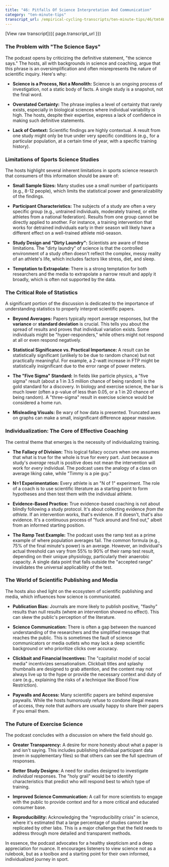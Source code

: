 ```yaml
---
title: "46: Pitfalls Of Science Interpretation And Communication"
category: "ten-minute-tips"
transcript_url: /empirical-cycling-transcripts/ten-minute-tips/46/tmt46 science interpretation (transcribed on 07-Aug-2025 11-57-31).txt
---
```


[View raw transcript]({{ page.transcript_url }})

### The Problem with "The Science Says"

The podcast opens by criticizing the definitive statement, "the science says." The hosts, all with backgrounds in science and coaching, argue that this phrase is an oversimplification and often misrepresents the nature of scientific inquiry. Here's why:

-   **Science is a Process, Not a Monolith:** Science is an ongoing process of investigation, not a static body of facts. A single study is a snapshot, not the final word.
    
-   **Overstated Certainty:** The phrase implies a level of certainty that rarely exists, especially in biological sciences where individual variability is high. The hosts, despite their expertise, express a lack of confidence in making such definitive statements.
    
-   **Lack of Context:** Scientific findings are highly contextual. A result from one study might only be true under very specific conditions (e.g., for a particular population, at a certain time of year, with a specific training history).
    

### Limitations of Sports Science Studies

The hosts highlight several inherent limitations in sports science research that consumers of this information should be aware of:

-   **Small Sample Sizes:** Many studies use a small number of participants (e.g., 8-12 people), which limits the statistical power and generalizability of the findings.
    
-   **Participant Characteristics:** The subjects of a study are often a very specific group (e.g., untrained individuals, moderately trained, or elite athletes from a national federation). Results from one group cannot be directly applied to another. For instance, a training intervention that works for detrained individuals early in their season will likely have a different effect on a well-trained athlete mid-season.
    
-   **Study Design and "Dirty Laundry":** Scientists are aware of these limitations. The "dirty laundry" of science is that the controlled environment of a study often doesn't reflect the complex, messy reality of an athlete's life, which includes factors like stress, diet, and sleep.
    
-   **Temptation to Extrapolate:** There is a strong temptation for both researchers and the media to extrapolate a narrow result and apply it broadly, which is often not supported by the data.
    

### The Critical Role of Statistics

A significant portion of the discussion is dedicated to the importance of understanding statistics to properly interpret scientific papers.

-   **Beyond Averages:** Papers typically report average responses, but the **variance** or **standard deviation** is crucial. This tells you about the spread of results and proves that individual variation exists. Some individuals might be "hyper-responders," while others might not respond at all or even respond negatively.
    
-   **Statistical Significance vs. Practical Importance:** A result can be statistically significant (unlikely to be due to random chance) but not practically meaningful. For example, a 2-watt increase in FTP might be statistically insignificant due to the error range of power meters.
    
-   **The "Five Sigma" Standard:** In fields like particle physics, a "five sigma" result (about a 1 in 3.5 million chance of being random) is the gold standard for a discovery. In biology and exercise science, the bar is much lower (often a p-value of less than 0.05, or a 1 in 20 chance of being random). A "three-sigma" result in exercise science would be considered a home run.
    
-   **Misleading Visuals:** Be wary of how data is presented. Truncated axes on graphs can make a small, insignificant difference appear massive.
    

### Individualization: The Core of Effective Coaching

The central theme that emerges is the necessity of individualizing training.

-   **The Fallacy of Division:** This logical fallacy occurs when one assumes that what is true for the whole is true for every part. Just because a study's _average_ result is positive does not mean the intervention will work for _every_ individual. The podcast uses the analogy of a class on average liking cake, while "Timmy is a pie guy."
    
-   **N=1 Experimentation:** Every athlete is an "N of 1" experiment. The role of a coach is to use scientific literature as a starting point to form hypotheses and then test them with the individual athlete.
    
-   **Evidence-Based Practice:** True evidence-based coaching is not about blindly following a study protocol. It's about collecting evidence _from the athlete_. If an intervention works, that's evidence. If it doesn't, that's also evidence. It's a continuous process of "fuck around and find out," albeit from an informed starting position.
    
-   **The Ramp Test Example:** The podcast uses the ramp test as a prime example of where population averages fail. The common formula (e.g., 75% of the final minute's power) is an average. However, an individual's actual threshold can vary from 55% to 90% of their ramp test result, depending on their unique physiology, particularly their anaerobic capacity. A single data point that falls outside the "accepted range" invalidates the universal applicability of the test.
    

### The World of Scientific Publishing and Media

The hosts also shed light on the ecosystem of scientific publishing and media, which influences how science is communicated.

-   **Publication Bias:** Journals are more likely to publish positive, "flashy" results than null results (where an intervention showed no effect). This can skew the public's perception of the literature.
    
-   **Science Communication:** There is often a gap between the nuanced understanding of the researchers and the simplified message that reaches the public. This is sometimes the fault of science communicators or media outlets who may lack a deep scientific background or who prioritize clicks over accuracy.
    
-   **Clickbait and Financial Incentives:** The "capitalist model of social media" incentivizes sensationalism. Clickbait titles and splashy thumbnails are designed to grab attention, and the content may not always live up to the hype or provide the necessary context and duty of care (e.g., explaining the risks of a technique like Blood Flow Restriction).
    
-   **Paywalls and Access:** Many scientific papers are behind expensive paywalls. While the hosts humorously refuse to condone illegal means of access, they note that authors are usually happy to share their papers if you email them.
    

### The Future of Exercise Science

The podcast concludes with a discussion on where the field should go.

-   **Greater Transparency:** A desire for more honesty about what a paper is and isn't saying. This includes publishing individual participant data (even in supplementary files) so that others can see the full spectrum of responses.
    
-   **Better Study Designs:** A need for studies designed to investigate _individual_ responses. The "holy grail" would be to identify characteristics that predict who will respond best to which type of training.
    
-   **Improved Science Communication:** A call for more scientists to engage with the public to provide context and for a more critical and educated consumer base.
    
-   **Reproducibility:** Acknowledging the "reproducibility crisis" in science, where it's estimated that a large percentage of studies cannot be replicated by other labs. This is a major challenge that the field needs to address through more detailed and transparent methods.
    

In essence, the podcast advocates for a healthy skepticism and a deep appreciation for nuance. It encourages listeners to view science not as a rulebook, but as a toolbox and a starting point for their own informed, individualized journey in sport.